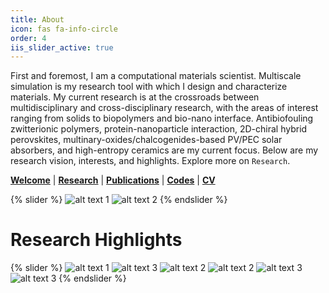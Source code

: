 ```yaml
---
title: About
icon: fas fa-info-circle
order: 4
iis_slider_active: true
---
```


First and foremost, I am a computational materials scientist. Multiscale simulation is my research tool with which I design and characterize materials. My current research is at the crossroads between multidisciplinary and cross-disciplinary research, with the areas of interest ranging from solids to biopolymers and bio-nano interface. Antibiofouling zwitterionic polymers, protein-nanoparticle interaction, 2D-chiral hybrid perovskites, multinary-oxides/chalcogenides-based PV/PEC solar absorbers, and high-entropy ceramics are my current focus. Below are my research vision, interests, and highlights. Explore more on ```Research```.

[**Welcome**](https://pranabbd.github.io/posts/hello-icmel/) | [**Research**](https://pranabbd.github.io/posts/research/) | [**Publications**](https://pranabbd.github.io/posts/publications/) | [**Codes**](https://pranabbd.github.io/posts/codes/) | [**CV**](/cv_ps.pdf)

{% slider %}
  ![alt text 1](/img/about/rv3.jpg)
  ![alt text 2](/img/about/ri.jpg)
{% endslider %}


# Research Highlights

{% slider %}
  ![alt text 1](/img/about/rh_zw1.jpg)
  ![alt text 3](/img/about/rh_prot_np.jpg)
  ![alt text 2](/img/about/rh_2dchp.jpg)
  ![alt text 2](/img/about/rh_mat_pred.jpg)
  ![alt text 3](/img/about/rh_chem_pot.jpg)
  ![alt text 3](/img/about/rh_cross.jpg)
{% endslider %}